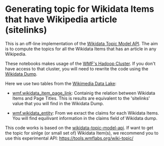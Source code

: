# Generating topic for Wikidata Items that have Wikipedia article (sitelinks)

This is an off-line implementation of the [Wikidata Topic Model API](https://github.com/geohci/wikidata-topic-model-api). The aim is to compute the topics for all the Wikidata Items that has an article in any Wikipedia. 

These notebooks makes usage of the [WMF's Hadoop Cluster](https://wikitech.wikimedia.org/wiki/Analytics/Systems/Cluster). If you don't have access to that cluster, you will need to rewrite the code using the [Wikidata Dump](https://dumps.wikimedia.org/wikidata). 

Here we use two tables from the [Wikimedia Data Lake](https://wikitech.wikimedia.org/wiki/Analytics/Data_Lake):

* [wmf.wikidata_item_page_link](https://wikitech.wikimedia.org/wiki/Analytics/Data_Lake/Edits/Wikidata_item_page_link): Containig the relation between Wikidata Items and Page Titles. This is results are equivalent to the 'sitelinks' value that you will find in the Wikidata Dump.

* [wmf.wikidata_entity](https://wikitech.wikimedia.org/wiki/Analytics/Data_Lake/Edits/Wikidata_entity): From we exract the claims for each Wikidata Items. You will find equilivant information in the claims field of Wikidata dump. 

This code works is based on the  [wikidata-topic-model-api](https://github.com/geohci/wikidata-topic-model-api). If want to get the topic for sinlge (or small set of) Wikidata Item(s), we recommend you to use this experimental API: https://tools.wmflabs.org/wiki-topic/